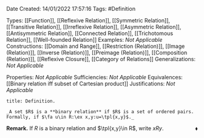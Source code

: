 <div class="topSpace"></div>

Date Created: 14/01/2022 17:57:16
Tags: #Definition

Types: [[Function]], [[Reflexive Relation]], [[Symmetric Relation]], [[Transitive Relation]], [[Irreflexive Relation]], [[Asymmetric Relation]], [[Antisymmetric Relation]], [[Connected Relation]], [[Trichotomous Relation]], [[Well-founded Relation]]
Examples: _Not Applicable_ 
Constructions: [[Domain and Range]], [[Restriction (Relation)]], [[Image (Relation)]], [[Inverse (Relation)]], [[Preimage (Relation)]], [[Composition (Relation)]], [[Reflexive Closure]], [[Category of Relations]]
Generalizations: _Not Applicable_

Properties: _Not Applicable_
Sufficiencies: _Not Applicable_
Equivalences: [[Binary relation iff subset of Cartesian product]]
Justifications: _Not Applicable_

``` ad-Definition
title: Definition.

_A set $R$ is a **binary relation** if $R$ is a set of ordered pairs. Formally, if $\fa u\in R:\ex x,y:u=\tpl{x,y}$._

```

**Remark.** If $R$ is a binary relation and $\tpl{x,y}\in R$, write $xRy$.<span style="float:right;">$\blacklozenge$</span>

